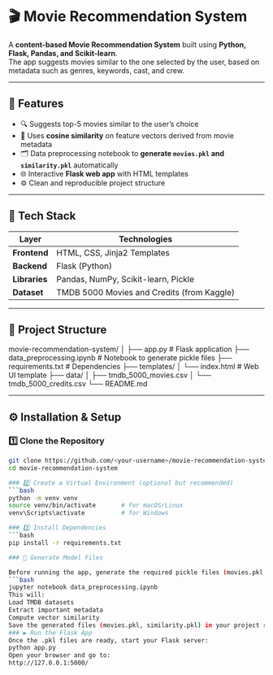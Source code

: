 # 🎬 Movie Recommendation System

A **content-based Movie Recommendation System** built using **Python, Flask, Pandas, and Scikit-learn**.  
The app suggests movies similar to the one selected by the user, based on metadata such as genres, keywords, cast, and crew.

---

## 🚀 Features
- 🔍 Suggests top-5 movies similar to the user’s choice  
- 🧠 Uses **cosine similarity** on feature vectors derived from movie metadata  
- 🗂️ Data preprocessing notebook to **generate `movies.pkl` and `similarity.pkl`** automatically  
- 🌐 Interactive **Flask web app** with HTML templates  
- ⚙️ Clean and reproducible project structure  

---

## 🧰 Tech Stack

| Layer | Technologies |
|-------|---------------|
| **Frontend** | HTML, CSS, Jinja2 Templates |
| **Backend** | Flask (Python) |
| **Libraries** | Pandas, NumPy, Scikit-learn, Pickle |
| **Dataset** | TMDB 5000 Movies and Credits (from Kaggle) |

---

## 📂 Project Structure
movie-recommendation-system/
│
├── app.py # Flask application
├── data_preprocessing.ipynb # Notebook to generate pickle files
├── requirements.txt # Dependencies
├── templates/
│ └── index.html # Web UI template
├── data/
│ ├── tmdb_5000_movies.csv
│ └── tmdb_5000_credits.csv
└── README.md



---

## ⚙️ Installation & Setup

### 1️⃣ Clone the Repository
```bash
git clone https://github.com/<your-username>/movie-recommendation-system.git
cd movie-recommendation-system

### 2️⃣ Create a Virtual Environment (optional but recommended)
```bash
python -m venv venv
source venv/bin/activate       # for macOS/Linux
venv\Scripts\activate          # for Windows

### 3️⃣ Install Dependencies
```bash
pip install -r requirements.txt

### 🧠 Generate Model Files

Before running the app, generate the required pickle files (movies.pkl and similarity.pkl) by running the preprocessing notebook:
```bash
jupyter notebook data_preprocessing.ipynb
This will:
Load TMDB datasets
Extract important metadata
Compute vector similarity
Save the generated files (movies.pkl, similarity.pkl) in your project root directory
### ▶️ Run the Flask App
Once the .pkl files are ready, start your Flask server:
python app.py
Open your browser and go to:
http://127.0.0.1:5000/
